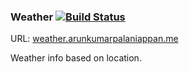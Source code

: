 ### Weather [![Build Status](https://travis-ci.org/arunkumarpalaniappan/weather.svg?branch=master)](https://travis-ci.org/arunkumarpalaniappan/weather)

URL: [weather.arunkumarpalaniappan.me](http://weather.arunkumarpalaniappan.me)

Weather info based on location.






